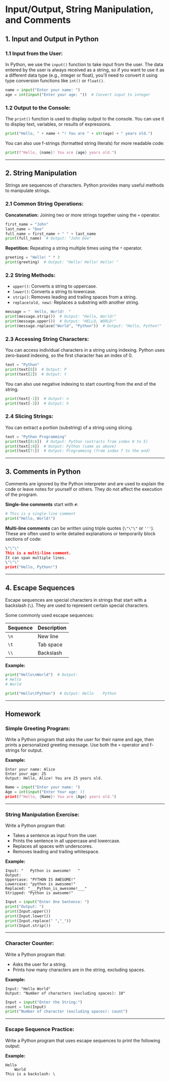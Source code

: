 # Input/Output, String Manipulation, and Comments

## 1. Input and Output in Python

### 1.1 Input from the User:
In Python, we use the `input()` function to take input from the user. The data entered by the user is always received as a string, so if you want to use it as a different data type (e.g., integer or float), you'll need to convert it using type conversion functions like `int()` or `float()`.

```python
name = input("Enter your name: ")
age = int(input("Enter your age: "))  # Convert input to integer
```

### 1.2 Output to the Console:
The `print()` function is used to display output to the console. You can use it to display text, variables, or results of expressions.

```python
print("Hello, " + name + "! You are " + str(age) + " years old.")
```

You can also use f-strings (formatted string literals) for more readable code:

```python
print(f"Hello, {name}! You are {age} years old.")
```

---

## 2. String Manipulation

Strings are sequences of characters. Python provides many useful methods to manipulate strings.

### 2.1 Common String Operations:

**Concatenation:** Joining two or more strings together using the `+` operator.

```python
first_name = "John"
last_name = "Doe"
full_name = first_name + " " + last_name
print(full_name)  # Output: "John Doe"
```

**Repetition:** Repeating a string multiple times using the `*` operator.

```python
greeting = "Hello! " * 3
print(greeting)  # Output: "Hello! Hello! Hello! "
```

### 2.2 String Methods:
- `upper()`: Converts a string to uppercase.  
- `lower()`: Converts a string to lowercase.  
- `strip()`: Removes leading and trailing spaces from a string.  
- `replace(old, new)`: Replaces a substring with another string.

```python
message = "  Hello, World!  "
print(message.strip())  # Output: "Hello, World!"
print(message.upper())  # Output: "HELLO, WORLD!"
print(message.replace("World", "Python"))  # Output: "Hello, Python!"
```

### 2.3 Accessing String Characters:
You can access individual characters in a string using indexing. Python uses zero-based indexing, so the first character has an index of 0.

```python
text = "Python"
print(text[0])  # Output: P
print(text[2])  # Output: t
```

You can also use negative indexing to start counting from the end of the string.

```python
print(text[-1])  # Output: n
print(text[-3])  # Output: h
```

### 2.4 Slicing Strings:
You can extract a portion (substring) of a string using slicing.

```python
text = "Python Programming"
print(text[0:6])  # Output: Python (extracts from index 0 to 5)
print(text[:6])  # Output: Python (same as above)
print(text[7:])  # Output: Programming (from index 7 to the end)
```

---

## 3. Comments in Python

Comments are ignored by the Python interpreter and are used to explain the code or leave notes for yourself or others. They do not affect the execution of the program.

**Single-line comments** start with `#`:

```python
# This is a single-line comment
print("Hello, World!")
```

**Multi-line comments** can be written using triple quotes (`\"\"\"` or `'''`).  
These are often used to write detailed explanations or temporarily block sections of code:

```python
\"\"\"
This is a multi-line comment.
It can span multiple lines.
\"\"\"
print("Hello, Python!")
```

---

## 4. Escape Sequences

Escape sequences are special characters in strings that start with a backslash (`\`). They are used to represent certain special characters.

Some commonly used escape sequences:

| Sequence | Description |
|-----------|--------------|
| `\n` | New line |
| `\t` | Tab space |
| `\\` | Backslash |

**Example:**
```python
print("Hello\nWorld")  # Output:
# Hello
# World

print("Hello\tPython")  # Output: Hello    Python
```

---

## Homework

### Simple Greeting Program:
Write a Python program that asks the user for their name and age, then prints a personalized greeting message. Use both the `+` operator and f-strings for output.

**Example:**
```
Enter your name: Alice
Enter your age: 25
Output: Hello, Alice! You are 25 years old.
```
```python
Name = input("Enter your name: ")
Age = int(input("Enter Your age: ))
print(f"Hello, {Name}! You are {Age} years old.")
```

---

### String Manipulation Exercise:
Write a Python program that:
- Takes a sentence as input from the user.
- Prints the sentence in all uppercase and lowercase.
- Replaces all spaces with underscores.
- Removes leading and trailing whitespace.

**Example:**
```
Input: "   Python is awesome!   "
Output:
Uppercase: "PYTHON IS AWESOME!"
Lowercase: "python is awesome!"
Replaced: "___Python_is_awesome!___"
Stripped: "Python is awesome!"
```
```python
Input = input("Enter One Sentence: ")
print("Output: ")
print(Input.upper())
print(Input.lower())
print(Input.replace(" ","_"))
print(Input.strip())
```

---

### Character Counter:
Write a Python program that:
- Asks the user for a string.
- Prints how many characters are in the string, excluding spaces.

**Example:**
```
Input: "Hello World"
Output: "Number of characters (excluding spaces): 10"
```
```python
Input = input("Enter the String:")
count = len(Input)
print("Number of character (excluding spaces): count")
```
---

### Escape Sequence Practice:
Write a Python program that uses escape sequences to print the following output:

**Example:**
```
Hello
    World
This is a backslash: \
```
